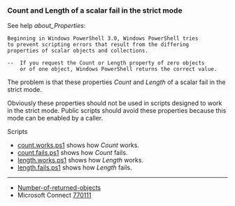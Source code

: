 
### Count and Length of a scalar fail in the strict mode

See help *about_Properties*:

    Beginning in Windows PowerShell 3.0, Windows PowerShell tries
    to prevent scripting errors that result from the differing
    properties of scalar objects and collections.

    --  If you request the Count or Length property of zero objects
        or of one object, Windows PowerShell returns the correct value.

The problem is that these properties *Count* and *Length* of a scalar fail in
the strict mode.

Obviously these properties should not be used in scripts designed to work in
the strict mode. Public scripts should avoid these properties because this mode
can be enabled by a caller.

Scripts

- [count.works.ps1](count.works.ps1) shows how *Count* works.
- [count.fails.ps1](count.fails.ps1) shows how *Count* fails.
- [length.works.ps1](length.works.ps1) shows how *Length* works.
- [length.fails.ps1](length.fails.ps1) shows how *Length* fails.

---

- [Number-of-returned-objects](../Number-of-returned-objects)
- Microsoft Connect [770111](https://connect.microsoft.com/PowerShell/Feedback/Details/770111)

